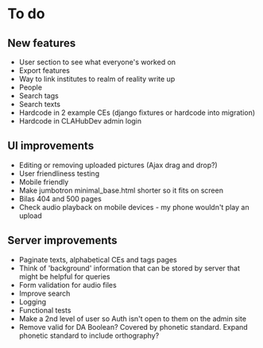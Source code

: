 # To do

## New features
- User section to see what everyone's worked on
- Export features
- Way to link institutes to realm of reality write up
- People
- Search tags
- Search texts
- Hardcode in 2 example CEs (django fixtures or hardcode into migration)
- Hardcode in CLAHubDev admin login

## UI improvements
- Editing or removing uploaded pictures (Ajax drag and drop?)
- User friendliness testing
- Mobile friendly
- Make jumbotron minimal_base.html shorter so it fits on screen
- Bilas 404 and 500 pages
- Check audio playback on mobile devices -  my phone wouldn't play an upload

## Server improvements
- Paginate texts, alphabetical CEs and tags pages
- Think of 'background' information that can be stored by server that might be helpful for queries
- Form validation for audio files
- Improve search
- Logging
- Functional tests
- Make a 2nd level of user so Auth isn't open to them on the admin site
- Remove valid for DA Boolean? Covered by phonetic standard. Expand phonetic standard to include orthography?






